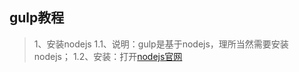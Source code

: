 ## gulp教程
> 1、安装nodejs
> 1.1、说明：gulp是基于nodejs，理所当然需要安装nodejs；
> 1.2、安装：打开[nodejs官网](http://nodejs.org/)
